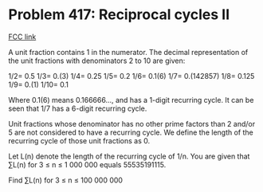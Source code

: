 # Problem 417: Reciprocal cycles II

[FCC link](https://www.freecodecamp.org/learn/coding-interview-prep/project-euler/problem-417-reciprocal-cycles-ii)

A unit fraction contains 1 in the numerator. The decimal representation of the
unit fractions with denominators 2 to 10 are given:

1/2= 0.5 1/3= 0.(3) 1/4= 0.25 1/5= 0.2 1/6= 0.1(6) 1/7= 0.(142857) 1/8= 0.125
1/9= 0.(1) 1/10= 0.1

Where 0.1(6) means 0.166666..., and has a 1-digit recurring cycle. It can be
seen that 1/7 has a 6-digit recurring cycle.

Unit fractions whose denominator has no other prime factors than 2 and/or 5 are
not considered to have a recurring cycle. We define the length of the recurring
cycle of those unit fractions as 0.

Let L(n) denote the length of the recurring cycle of 1/n. You are given that
∑L(n) for 3 ≤ n ≤ 1 000 000 equals 55535191115.

Find ∑L(n) for 3 ≤ n ≤ 100 000 000
